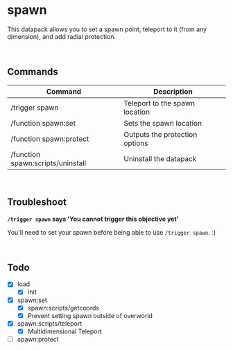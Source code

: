 # spawn

This datapack allows you to set a spawn point, teleport to it (from any dimension), and add radial protection.

&nbsp;

## Commands

| Command                           | Description                    |
| --------------------------------- | ------------------------------ |
| /trigger spawn                    | Teleport to the spawn location |
| /function spawn:set               | Sets the spawn location        |
| /function spawn:protect           | Outputs the protection options |
| /function spawn:scripts/uninstall | Uninstall the datapack         |

&nbsp;

## Troubleshoot

**`/trigger spawn` says 'You cannot trigger this objective yet'**

You'll need to set your spawn before being able to use `/trigger spawn`. :)

&nbsp;

## Todo

- [x] load
  - [x] init
- [x] spawn:set
  - [x] spawn:scripts/getcoords
  - [x] Prevent setting spawn outside of overworld
- [x] spawn:scripts/teleport
  - [x] Multidimensional Teleport
- [ ] spawn:protect
